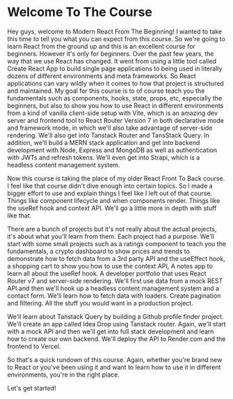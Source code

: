 # Welcome To The Course

Hey guys, welcome to Modern React From The Beginning! I wanted to take this time to tell you what you can expect from this course. So we're going to learn React from the ground up and this is an excellent course for beginners. However it's only for beginners. Over the past few years, the way that we use React has changed. It went from using a little tool called Create React App to build single page applications to being used in literally dozens of different environments and meta frameworks. So React applications can vary wildly when it comes to how that project is structured and maintained. My goal for this course is to of course teach you the fundamentals such as components, hooks, state, props, etc, especially the beginners, but also to show you how to use React in different environments from a kind of vanilla client-side setup with Vite, which is an amazing dev server and frontend tool to React Router Version 7 in both declarative mode and framework mode, in which we'll also take advantage of server-side rendering. We'll also get into Tanstack Router and TansStack Query. In addition, we'll build a MERN stack application and get into backend development with Node, Express and MongoDB as well as authentication with JWTs and refresh tokens. We'll even get into Strapi, which is a headless content management system.

Now this course is taking the place of my older React Front To Back course. I feel like that course didn't dive enough into certain topics. So I made a bigger effort to use and explain things I feel like I left out of that course. Things like component lifecycle and when components render. Things like the useRef hook and context API. We'll go a little more in depth with stuff like that. 

There are a bunch of projects but it's not really about the actual projects, it's about what you'll learn from them. Each project had a purpose. We'll start with some small projects such as a ratings component to teach you the fundamentals, a crypto dashboard to show prices and trends to demonstrate how to fetch data from a 3rd party API and the useEffect hook, a shopping cart to show you how to use the context API, A notes app to learn all about the useRef hook. A developer portfolio that uses React Router v7 and server-side rendering. We'll first use data from a mock REST API and then we'll hook up a headless content management system and a contact form. We'll learn how to fetch data with loaders. Create pagination and filtering. All the stuff you would want in a production project.

We'll learn about Tanstack Query by building a Github profile finder project. We'll create an app called Idea Drop using Tanstack router. Again, we'll start with a mock API and then we'll get into full stack development and learn how to create our own backend. We'll deploy the API to Render.com and the frontend to Vercel.

So that's a quick rundown of this course. Again, whether you're brand new to React or you've been using it and want to learn how to use it in different environments, you're in the right place.

Let's get started!

